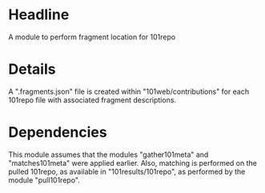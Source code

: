# Headline

A module to perform fragment location for 101repo

# Details

A ".fragments.json" file is created within "101web/contributions" for each 101repo file with associated fragment descriptions.

# Dependencies

This module assumes that the modules "gather101meta" and "matches101meta" were applied earlier. Also, matching is performed on the pulled 101repo, as available in "101results/101repo", as performed by the module "pull101repo".
